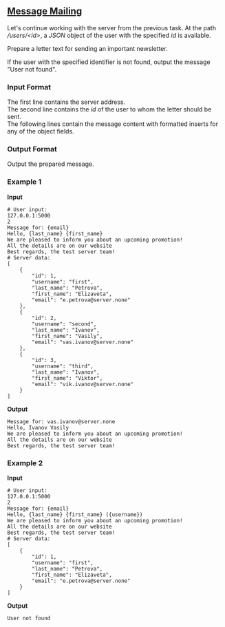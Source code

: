 ## [Message Mailing](../../../solutions/6.3/63_g.py)

Let's continue working with the server from the previous task. At the path _/users/\<id\>_, a _JSON_ object of the user with the specified _id_ is available.

Prepare a letter text for sending an important newsletter.

If the user with the specified identifier is not found, output the message "User not found".

### Input Format

The first line contains the server address.\
The second line contains the _id_ of the user to whom the letter should be sent.\
The following lines contain the message content with formatted inserts for any of the object fields.

### Output Format

Output the prepared message.

### Example 1

__Input__
```plaintext
# User input:
127.0.0.1:5000
2
Message for: {email}
Hello, {last_name} {first_name}
We are pleased to inform you about an upcoming promotion!
All the details are on our website
Best regards, the test server team!
# Server data:
[
    {
        "id": 1,
        "username": "first",
        "last_name": "Petrova",
        "first_name": "Elizaveta",
        "email": "e.petrova@server.none"
    },
    {
        "id": 2,
        "username": "second",
        "last_name": "Ivanov",
        "first_name": "Vasily",
        "email": "vas.ivanov@server.none"
    },
    {
        "id": 3,
        "username": "third",
        "last_name": "Ivanov",
        "first_name": "Viktor",
        "email": "vik.ivanov@server.none"
    }
]
```

__Output__
```plaintext
Message for: vas.ivanov@server.none
Hello, Ivanov Vasily
We are pleased to inform you about an upcoming promotion!
All the details are on our website
Best regards, the test server team!
```

### Example 2

__Input__
```plaintext
# User input:
127.0.0.1:5000
2
Message for: {email}
Hello, {last_name} {first_name} ({username})
We are pleased to inform you about an upcoming promotion!
All the details are on our website
Best regards, the test server team!
# Server data:
[
    {
        "id": 1,
        "username": "first",
        "last_name": "Petrova",
        "first_name": "Elizaveta",
        "email": "e.petrova@server.none"
    }
]
```

__Output__
```plaintext
User not found
```